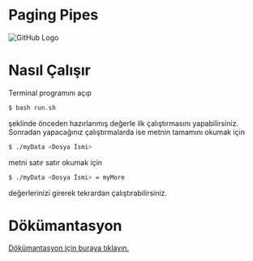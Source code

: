 # Paging Pipes
![GitHub Logo](https://r.resimlink.com/SNXyF.png)
# Nasıl Çalışır
Terminal programını açıp 
```sh
$ bash run.sh
```
şeklinde önceden hazırlanmış değerle ilk çalıştırmasını yapabilirsiniz. Sonradan yapacağınız çalıştırmalarda ise metnin tamamını okumak için
```sh
$ ./myData <Dosya İsmi>
```
metni satır satır okumak için
```sh
$ ./myData <Dosya İsmi> = myMore
```
değerlerinizi girerek tekrardan çalıştırabilirsiniz.
# Dökümantasyon
[Dökümantasyon için buraya tıklayın.](https://cbuedu-my.sharepoint.com/:w:/g/personal/162804011_ogr_cbu_edu_tr/ETEFacr89_ROrUUpCuxajAQBYGkdpKlOvqJs7FDAhPcSLg?e=BhRdP2)
